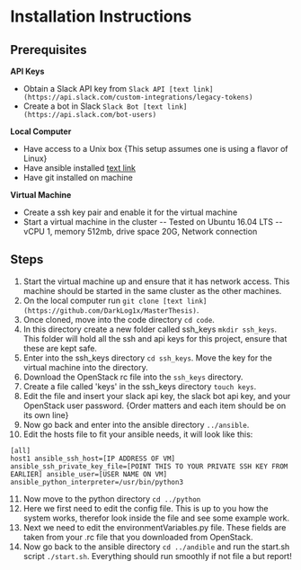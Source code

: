 # Installation Instructions

## Prerequisites

**API Keys**

* Obtain a Slack API key from `Slack API [text link](https://api.slack.com/custom-integrations/legacy-tokens)`
* Create a bot in Slack `Slack Bot [text link](https://api.slack.com/bot-users)`

**Local Computer**

* Have access to a Unix box {This setup assumes one is using a flavor of Linux}
* Have ansible installed [text link](https://www.ansible.com/)
* Have git installed on machine

**Virtual Machine**

* Create a ssh key pair and enable it for the virtual machine
* Start a virtual machine in the cluster
-- Tested on Ubuntu 16.04 LTS
-- vCPU 1, memory 512mb, drive space 20G, Network connection

## Steps

1. Start the virtual machine up and ensure that it has network access. This machine should be started in the same cluster as the other machines.
2. On the local computer run `git clone [text link](https://github.com/DarkLog1x/MasterThesis)`.
3. Once cloned, move into the code directory `cd code`.
4. In this directory create a new folder called ssh_keys `mkdir ssh_keys`. This folder will hold all the ssh and api keys for this project, ensure that these are kept safe.
5. Enter into the ssh_keys directory `cd ssh_keys`. Move the key for the virtual machine into the directory.
6. Download the OpenStack rc file into the `ssh_keys` directory.
7. Create a file called 'keys' in the ssh_keys directory `touch keys`.
8. Edit the file and insert your slack api key, the slack bot api key, and your OpenStack user password. {Order matters and each item should be on its own line}
9. Now go back and enter into the ansible directory `../ansible`.
10. Edit the hosts file to fit your ansible needs, it will look like this:
```
[all]
host1 ansible_ssh_host=[IP ADDRESS OF VM] ansible_ssh_private_key_file=[POINT THIS TO YOUR PRIVATE SSH KEY FROM EARLIER] ansible_user=[USER NAME ON VM] ansible_python_interpreter=/usr/bin/python3

```
11. Now move to the python directory `cd ../python`
12. Here we first need to edit the config file. This is up to you how the system works, therefor look inside the file and see some example work.
13. Next we need to edit the environmentVariables.py file. These fields are taken from your .rc file that you downloaded from OpenStack.
15. Now go back to the ansible directory `cd ../andible` and run the start.sh script `./start.sh`. Everything should run smoothly if not file a but report!
